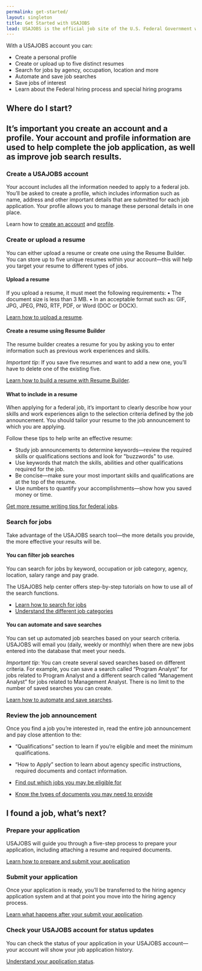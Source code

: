 ```yaml
---
permalink: get-started/
layout: singleton
title: Get Started with USAJOBS
lead: USAJOBS is the official job site of the U.S. Federal Government where you can search and apply for jobs.
---
```


With a USAJOBS account you can:

* Create a personal profile
* Create or upload up to five distinct resumes
* Search for jobs by agency, occupation, location and more
* Automate and save job searches
* Save jobs of interest
* Learn about the Federal hiring process and special hiring programs

## Where do I start?

<h2 class="usajobs-help-center__lead">
  It’s important you create an account and a profile. Your account and profile information are used to help complete the job application, as well as improve job search results.
</h2>

### Create a USAJOBS account

Your account includes all the information needed to apply to a federal job. You’ll be asked to create a profile, which includes information such as name, address and other important details that are submitted for each job application. Your profile allows you to manage these personal details in one place.

Learn how to [create an account](../how-to/account/) and [profile](../how-to/account/profile/).

### Create or upload a resume

You can either upload a resume or create one using the Resume Builder. You can store up to five unique resumes within your account—this will help you target your resume to different types of jobs.

#### Upload a resume

If you upload a resume, it must meet the following requirements:
• The document size is less than 3 MB.
• In an acceptable format such as: GIF, JPG, JPEG, PNG, RTF, PDF, or Word (DOC or DOCX).

[Learn how to upload a resume](../how-to/account/documents/resume/upload/).

#### Create a resume using Resume Builder

The resume builder creates a resume for you by asking you to enter information such as previous work experiences and skills.

_Important tip_: If you save five resumes and want to add a new one, you’ll have to delete one of the existing five.

[Learn how to build a resume with Resume Builder](../how-to/account/documents/resume/build/).

#### What to include in a resume

When applying for a federal job, it’s important to clearly describe how your skills and work experiences align to the selection criteria defined by the job announcement. You should tailor your resume to the job announcement to which you are applying.

Follow these tips to help write an effective resume:

* Study job announcements to determine keywords—review the required skills or qualifications sections and look for "buzzwords" to use.
* Use keywords that match the skills, abilities and other qualifications required for the job.
* Be concise—make sure your most important skills and qualifications are at the top of the resume.
* Use numbers to quantify your accomplishments—show how you saved money or time.

[Get more resume writing tips for federal jobs](../faq/application/documents/resume/what-to-include/).

### Search for jobs

Take advantage of the USAJOBS search tool—the more details you provide, the more effective your results will be.

#### You can filter job searches

You can search for jobs by keyword, occupation or job category, agency, location, salary range and pay grade.

The USAJOBS help center offers step-by-step tutorials on how to use all of the search functions.

* [Learn how to search for jobs](../how-to/search/)
* [Understand the different job categories](../how-to/search/advanced/occupational-series/)

#### You can automate and save searches

You can set up automated job searches based on your search criteria. USAJOBS will email you (daily, weekly or monthly) when there are new jobs entered into the database that meet your needs.

_Important tip_: You can create several saved searches based on different criteria. For example, you can save a search called “Program Analyst” for jobs related to Program Analyst and a different search called “Management Analyst” for jobs related to Management Analyst.  There is no limit to the number of saved searches you can create.

[Learn how to automate and save searches](../how-to/search/save/).

### Review the job announcement

Once you find a job you’re interested in, read the entire job announcement and pay close attention to the:

* “Qualifications” section to learn if you’re eligible and meet the minimum qualifications.
* “How to Apply” section to learn about agency specific instructions, required documents and contact information.

* [Find out which jobs you may be eligible for](../faq/application/eligibility/)
* [Know the types of documents you may need to provide](../faq/application/documents/types/)

## I found a job, what’s next?

### Prepare your application

USAJOBS will guide you through a five-step process to prepare your application, including attaching a resume and required documents.

[Learn how to prepare and submit your application](../how-to/application/)

### Submit your application

Once your application is ready, you’ll be transferred to the hiring agency application system and at that point you move into the hiring agency process.

[Learn what happens after your submit your application](../faq/application/process/).

### Check your USAJOBS account for status updates

You can check the status of your application in your USAJOBS account—your account will show your job application history.

[Understand your application status](../how-to/application/status/).










